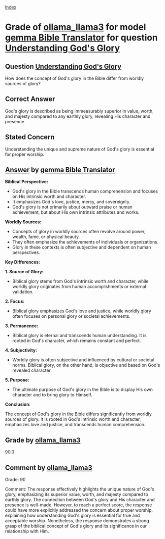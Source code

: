 
[Index](../../../../index.md)
# Grade of [ollama_llama3](../../../grading_models/ollama_llama3.md) for model [gemma Bible Translator](../../../answering_models/gemma_Bible_Translator.md) for question [Understanding God's Glory](../../../questions/Understanding_God_s_Glory.md)

## Question [Understanding God's Glory](../../../questions/Understanding_God_s_Glory.md)
How does the concept of God's glory in the Bible differ from worldly sources of glory?

## Correct Answer
God's glory is described as being immeasurably superior in value, worth, and majesty compared to any earthly glory, revealing His character and presence.

## Stated Concern
Understanding the unique and supreme nature of God's glory is essential for proper worship.

## [Answer](../Understanding_God_s_Glory.md) by [gemma Bible Translator](../../../answering_models/gemma_Bible_Translator.md)
**Biblical Perspective:**

* God's glory in the Bible transcends human comprehension and focuses on His intrinsic worth and character.
* It emphasizes God's love, justice, mercy, and sovereignty.
* God's glory is not primarily about outward praise or human achievement, but about His own intrinsic attributes and works.

**Worldly Sources:**

* Concepts of glory in worldly sources often revolve around power, wealth, fame, or physical beauty.
* They often emphasize the achievements of individuals or organizations.
* Glory in these contexts is often subjective and dependent on human perspectives.

**Key Differences:**

**1. Source of Glory:**

* Biblical glory stems from God's intrinsic worth and character, while worldly glory originates from human accomplishments or external validation.

**2. Focus:**

* Biblical glory emphasizes God's love and justice, while worldly glory often focuses on personal glory or societal achievements.

**3. Permanence:**

* Biblical glory is eternal and transcends human understanding. It is rooted in God's character, which remains constant and perfect.

**4. Subjectivity:**

* Worldly glory is often subjective and influenced by cultural or societal norms. Biblical glory, on the other hand, is objective and based on God's revealed character.

**5. Purpose:**

* The ultimate purpose of God's glory in the Bible is to display His own character and to bring glory to Himself.

**Conclusion:**

The concept of God's glory in the Bible differs significantly from worldly sources of glory. It is rooted in God's intrinsic worth and character, emphasizes love and justice, and transcends human comprehension.

## Grade by [ollama_llama3](../../../grading_models/ollama_llama3.md)
90.0

## Comment by [ollama_llama3](../../../grading_models/ollama_llama3.md)
Grade: 90

Comment: The response effectively highlights the unique nature of God's glory, emphasizing its superior value, worth, and majesty compared to earthly glory. The connection between God's glory and His character and presence is well-made. However, to reach a perfect score, the response could have more explicitly addressed the concern about proper worship, explaining how understanding God's glory is essential for true and acceptable worship. Nonetheless, the response demonstrates a strong grasp of the biblical concept of God's glory and its significance in our relationship with Him.
